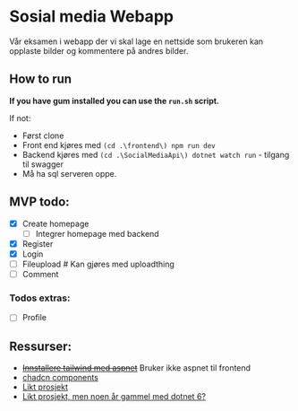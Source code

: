 # Sosial media Webapp
Vår eksamen i webapp der vi skal lage en nettside som brukeren kan opplaste bilder og kommentere på andres bilder.

## How to run

**If you have gum installed you can use the `run.sh` script.**

If not:
- Først clone
- Front end kjøres med `(cd .\frontend\) npm run dev`
- Backend kjøres med `(cd .\SocialMediaApi\) dotnet watch run` - tilgang til swagger
- Må ha sql serveren oppe.



## MVP todo:
- [x] Create homepage
  - [ ] Integrer homepage med backend   
- [x] Register
- [x] Login
- [ ] Fileupload # Kan gjøres med uploadthing
- [ ] Comment

### Todos extras:
- [ ] Profile

## Ressurser:
- ~~[Innstallere tailwind med aspnet](https://github.com/angeldev96/tailwind-aspdotnet/tree/master)~~ Bruker ikke aspnet til frontend
- [chadcn components](https://ui.shadcn.com/docs/components/accordion)
- [Likt prosjekt](https://github.com/teddysmithdev/FinShark)
- [Likt prosjekt, men noen år gammel med dotnet 6?](https://github.com/CodAffection/React-CRUD-with-Asp.Net-Core-Web-API)
